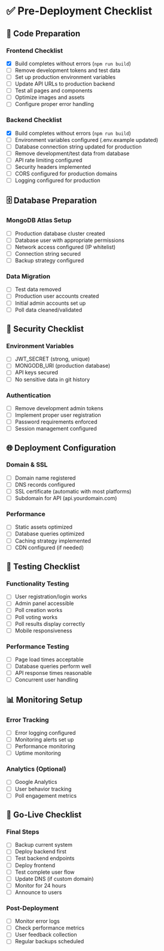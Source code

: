 # ✅ Pre-Deployment Checklist

## 🔧 Code Preparation

### Frontend Checklist
- [x] Build completes without errors (`npm run build`)
- [ ] Remove development tokens and test data
- [ ] Set up production environment variables
- [ ] Update API URLs to production backend
- [ ] Test all pages and components
- [ ] Optimize images and assets
- [ ] Configure proper error handling

### Backend Checklist
- [x] Build completes without errors (`npm run build`)
- [ ] Environment variables configured (.env.example updated)
- [ ] Database connection string updated for production
- [ ] Remove development/test data from database
- [ ] API rate limiting configured
- [ ] Security headers implemented
- [ ] CORS configured for production domains
- [ ] Logging configured for production

## 🗄️ Database Preparation

### MongoDB Atlas Setup
- [ ] Production database cluster created
- [ ] Database user with appropriate permissions
- [ ] Network access configured (IP whitelist)
- [ ] Connection string secured
- [ ] Backup strategy configured

### Data Migration
- [ ] Test data removed
- [ ] Production user accounts created
- [ ] Initial admin accounts set up
- [ ] Poll data cleaned/validated

## 🔐 Security Checklist

### Environment Variables
- [ ] JWT_SECRET (strong, unique)
- [ ] MONGODB_URI (production database)
- [ ] API keys secured
- [ ] No sensitive data in git history

### Authentication
- [ ] Remove development admin tokens
- [ ] Implement proper user registration
- [ ] Password requirements enforced
- [ ] Session management configured

## 🌐 Deployment Configuration

### Domain & SSL
- [ ] Domain name registered
- [ ] DNS records configured
- [ ] SSL certificate (automatic with most platforms)
- [ ] Subdomain for API (api.yourdomain.com)

### Performance
- [ ] Static assets optimized
- [ ] Database queries optimized
- [ ] Caching strategy implemented
- [ ] CDN configured (if needed)

## 🧪 Testing Checklist

### Functionality Testing
- [ ] User registration/login works
- [ ] Admin panel accessible
- [ ] Poll creation works
- [ ] Poll voting works
- [ ] Poll results display correctly
- [ ] Mobile responsiveness

### Performance Testing
- [ ] Page load times acceptable
- [ ] Database queries perform well
- [ ] API response times reasonable
- [ ] Concurrent user handling

## 📊 Monitoring Setup

### Error Tracking
- [ ] Error logging configured
- [ ] Monitoring alerts set up
- [ ] Performance monitoring
- [ ] Uptime monitoring

### Analytics (Optional)
- [ ] Google Analytics
- [ ] User behavior tracking
- [ ] Poll engagement metrics

## 🚀 Go-Live Checklist

### Final Steps
- [ ] Backup current system
- [ ] Deploy backend first
- [ ] Test backend endpoints
- [ ] Deploy frontend
- [ ] Test complete user flow
- [ ] Update DNS (if custom domain)
- [ ] Monitor for 24 hours
- [ ] Announce to users

### Post-Deployment
- [ ] Monitor error logs
- [ ] Check performance metrics
- [ ] User feedback collection
- [ ] Regular backups scheduled
